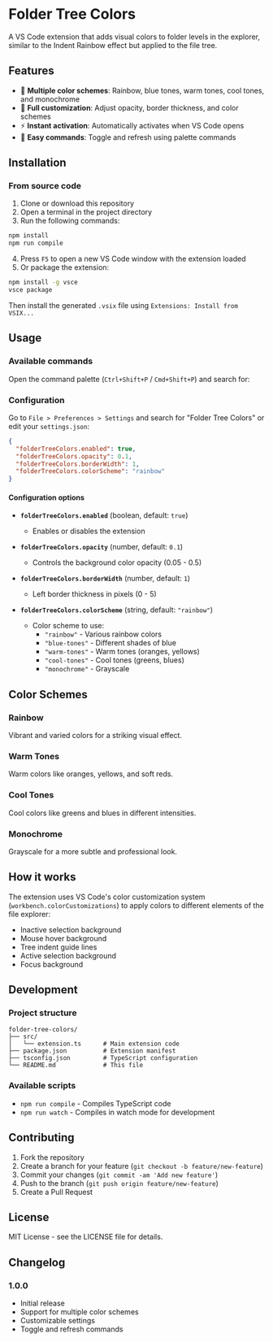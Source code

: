# Folder Tree Colors

A VS Code extension that adds visual colors to folder levels in the explorer, similar to the Indent Rainbow effect but applied to the file tree.

## Features

- 🌈 **Multiple color schemes**: Rainbow, blue tones, warm tones, cool tones, and monochrome
- 🎨 **Full customization**: Adjust opacity, border thickness, and color schemes
- ⚡ **Instant activation**: Automatically activates when VS Code opens
- 🔧 **Easy commands**: Toggle and refresh using palette commands

## Installation

### From source code

1. Clone or download this repository
2. Open a terminal in the project directory
3. Run the following commands:

```bash
npm install
npm run compile
```

4. Press `F5` to open a new VS Code window with the extension loaded
5. Or package the extension:

```bash
npm install -g vsce
vsce package
```

Then install the generated `.vsix` file using `Extensions: Install from VSIX...`

## Usage

### Available commands

Open the command palette (`Ctrl+Shift+P` / `Cmd+Shift+P`) and search for:

### Configuration

Go to `File > Preferences > Settings` and search for "Folder Tree Colors" or edit your `settings.json`:

```json
{
  "folderTreeColors.enabled": true,
  "folderTreeColors.opacity": 0.1,
  "folderTreeColors.borderWidth": 1,
  "folderTreeColors.colorScheme": "rainbow"
}
```

#### Configuration options

- **`folderTreeColors.enabled`** (boolean, default: `true`)
  - Enables or disables the extension

- **`folderTreeColors.opacity`** (number, default: `0.1`)
  - Controls the background color opacity (0.05 - 0.5)

- **`folderTreeColors.borderWidth`** (number, default: `1`)
  - Left border thickness in pixels (0 - 5)

- **`folderTreeColors.colorScheme`** (string, default: `"rainbow"`)
  - Color scheme to use:
    - `"rainbow"` - Various rainbow colors
    - `"blue-tones"` - Different shades of blue
    - `"warm-tones"` - Warm tones (oranges, yellows)
    - `"cool-tones"` - Cool tones (greens, blues)
    - `"monochrome"` - Grayscale

## Color Schemes

### Rainbow
Vibrant and varied colors for a striking visual effect.

### Warm Tones
Warm colors like oranges, yellows, and soft reds.

### Cool Tones
Cool colors like greens and blues in different intensities.

### Monochrome
Grayscale for a more subtle and professional look.

## How it works

The extension uses VS Code's color customization system (`workbench.colorCustomizations`) to apply colors to different elements of the file explorer:

- Inactive selection background
- Mouse hover background
- Tree indent guide lines
- Active selection background
- Focus background

## Development

### Project structure

```
folder-tree-colors/
├── src/
│   └── extension.ts      # Main extension code
├── package.json          # Extension manifest
├── tsconfig.json         # TypeScript configuration
└── README.md             # This file
```

### Available scripts

- `npm run compile` - Compiles TypeScript code
- `npm run watch` - Compiles in watch mode for development

## Contributing

1. Fork the repository
2. Create a branch for your feature (`git checkout -b feature/new-feature`)
3. Commit your changes (`git commit -am 'Add new feature'`)
4. Push to the branch (`git push origin feature/new-feature`)
5. Create a Pull Request

## License

MIT License - see the LICENSE file for details.

## Changelog

### 1.0.0
- Initial release
- Support for multiple color schemes
- Customizable settings
- Toggle and refresh commands

